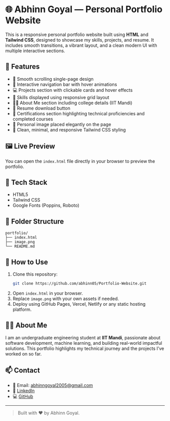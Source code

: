 # 🌐 Abhinn Goyal — Personal Portfolio Website

This is a responsive personal portfolio website built using **HTML** and **Tailwind CSS**, designed to showcase my skills, projects, and resume. It includes smooth transitions, a vibrant layout, and a clean modern UI with multiple interactive sections.

## 📌 Features

- 🚀 Smooth scrolling single-page design
- 🎨 Interactive navigation bar with hover animations
- 💻 Projects section with clickable cards and hover effects
- 🧠 Skills displayed using responsive grid layout
- 👨‍🎓 About Me section including college details (IIT Mandi)
- 📄 Resume download button
- 📜 Certifications section highlighting technical proficiencies and completed courses
- 📸 Personal image placed elegantly on the page
- 🌈 Clean, minimal, and responsive Tailwind CSS styling

## 🖼️ Live Preview

You can open the `index.html` file directly in your browser to preview the portfolio.

## 🧰 Tech Stack

- HTML5  
- Tailwind CSS  
- Google Fonts (Poppins, Roboto)

## 📂 Folder Structure

```
portfolio/
├── index.html
├── image.png                  
└── README.md
```

## 📎 How to Use

1. Clone this repository:
   ```bash
   git clone https://github.com/abhinn05/Portfolio-Website.git
   ```
2. Open `index.html` in your browser.
3. Replace `image.png` with your own assets if needed.
4. Deploy using GitHub Pages, Vercel, Netlify or any static hosting platform.

## 🧑‍💼 About Me

I am an undergraduate engineering student at **IIT Mandi**, passionate about software development, machine learning, and building real-world impactful solutions. This portfolio highlights my technical journey and the projects I’ve worked on so far.

## 📫 Contact

- 📧 Email: abhinngoyal2005@gmail.com  
- 🔗 [LinkedIn](https://www.linkedin.com/in/abhinn-goyal/)  
- 💻 [GitHub](https://github.com/abhinn05/)

---

> Built with ❤️ by Abhinn Goyal.
